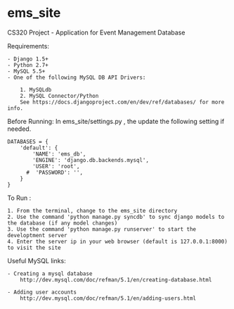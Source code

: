ems_site
========

CS320 Project - Application for Event Management Database 

Requirements:

    - Django 1.5+
    - Python 2.7+
    - MySQL 5.5+
    - One of the following MySQL DB API Drivers:

        1. MySQLdb
        2. MySQL Connector/Python 
        See https://docs.djangoproject.com/en/dev/ref/databases/ for more info.


Before Running:
In ems_site/settings.py , the update the following setting if needed.  

    DATABASES = {
        'default': {
            'NAME': 'ems_db', 
            'ENGINE': 'django.db.backends.mysql',
            'USER': 'root', 
          #  'PASSWORD': '', 
        }
    }


To Run :

    1. From the terminal, change to the ems_site directory
    2. Use the command 'python manage.py syncdb' to sync django models to the database (if any model changes)
    3. Use the command 'python manage.py runserver' to start the developtment server
    4. Enter the server ip in your web browser (default is 127.0.0.1:8000)  to visit the site


Useful MySQL links:

    - Creating a mysql database
        http://dev.mysql.com/doc/refman/5.1/en/creating-database.html

    - Adding user accounts
        http://dev.mysql.com/doc/refman/5.1/en/adding-users.html